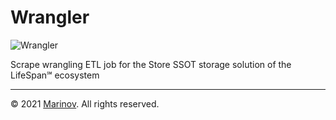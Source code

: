 # Wrangler

![Wrangler](https://github.com/Yrkki/cv-generator-life-logo/blob/master/favicon/cv-generator-life-wrangler/favicon/favicon.ico?raw=true)

Scrape wrangling ETL job for the Store SSOT storage solution of the LifeSpan℠ ecosystem

---

© 2021 [Marinov](http://marinov.link "Marinov"). All rights reserved.
